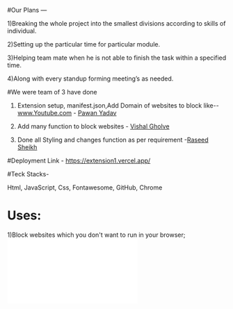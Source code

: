 #Our Plans —


1)Breaking the whole project into the smallest divisions according to skills of individual.


2)Setting up the particular time for particular module.


3)Helping team mate when he is not able to finish the task within a specified time.


4)Along with every standup forming meeting’s as needed.




#We were team of 3 have done 

1) Extension setup, manifest.json,Add Domain of websites to block like--www.Youtube.com - <a href='https://github.com/starydv7'>Pawan Yadav </a>

2) Add many function to block websites - <a href='https://github.com/vishal1106'>Vishal Gholve</a>

3) Done all Styling and changes function as per requirement -<a href="https://github.com/Rasheedsheikh">Raseed Sheikh</a>

#Deployment Link - https://extension1.vercel.app/

#Teck Stacks-

Html, JavaScript, Css, Fontawesome, GitHub, Chrome

# Uses:
1)Block websites which you don't want to run in your browser;
![image](chrome-extension://mcbpblocgmgfnpjjppndjkmgjaogfceg/fsCaptured.html)


